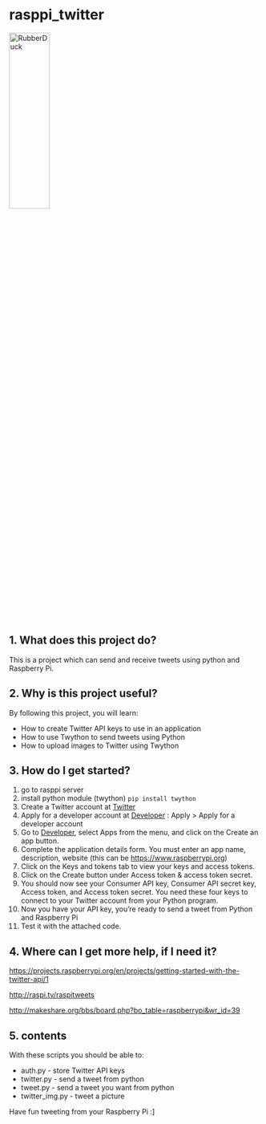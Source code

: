 # rasppi_twitter
<img src="https://upload.wikimedia.org/wikipedia/ko/thumb/9/9e/%ED%8A%B8%EC%9C%84%ED%84%B0_%EB%A1%9C%EA%B3%A0_%282012%29.svg/1200px-%ED%8A%B8%EC%9C%84%ED%84%B0_%EB%A1%9C%EA%B3%A0_%282012%29.svg.png" width="40%" height="30%" title="px(픽셀) 크기 설정" alt="RubberDuck"></img>
## 1. What does this project do? 

This is a project which can send and receive tweets using python and Raspberry Pi.

## 2. Why is this project useful? 

By following this project, you will learn:
- How to create Twitter API keys to use in an application
- How to use Twython to send tweets using Python
- How to upload images to Twitter using Twython

## 3. How do I get started?
1. go to rasppi server
2. install python module (twython)
```pip install twython```
3. Create a Twitter account at [Twitter](twitter.com)
4. Apply for a developer account at [Developer](developer.twitter.com)
   : Apply > Apply for a developer account
5. Go to [Developer](developer.twitter.com), select Apps from the menu, and click on the Create an app button.
6. Complete the application details form. You must enter an app name, description, website (this can be https://www.raspberrypi.org)
7. Click on the Keys and tokens tab to view your keys and access tokens.
8. Click on the Create button under Access token & access token secret.
9. You should now see your Consumer API key, Consumer API secret key, Access token, and Access token secret. You need these four keys to connect to your Twitter account from your Python program.
10. Now you have your API key, you’re ready to send a tweet from Python and Raspberry Pi
11. Test it with the attached code.

## 4. Where can I get more help, if I need it?
https://projects.raspberrypi.org/en/projects/getting-started-with-the-twitter-api/1

http://raspi.tv/raspitweets 

http://makeshare.org/bbs/board.php?bo_table=raspberrypi&wr_id=39

## 5. contents
With these scripts you should be able to:
- auth.py - store Twitter API keys
- twitter.py - send a tweet from python
- tweet.py - send a tweet you want from python
- twitter_img.py - tweet a picture

Have fun tweeting from your Raspberry Pi :]
